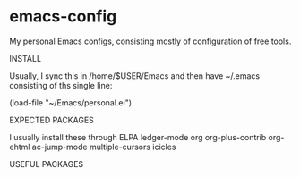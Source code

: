 # emacs-config
My personal Emacs configs, consisting mostly of configuration of free
tools.

INSTALL

Usually, I sync this in /home/$USER/Emacs and then have ~/.emacs
consisting of ths single line:

  (load-file "~/Emacs/personal.el")

EXPECTED PACKAGES

I usually install these through ELPA
 ledger-mode
 org
 org-plus-contrib
 org-ehtml
 ac-jump-mode
 multiple-cursors
 icicles

USEFUL PACKAGES
  
